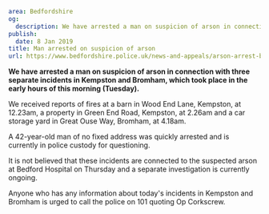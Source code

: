 ```yaml
area: Bedfordshire
og:
  description: We have arrested a man on suspicion of arson in connection with three separate incidents in Kempston and Bromham, which took place in the early hours of this morning (Tuesday).
publish:
  date: 8 Jan 2019
title: Man arrested on suspicion of arson
url: https://www.bedfordshire.police.uk/news-and-appeals/arson-arrest-bedford-jan19
```

**We have arrested a man on suspicion of arson in connection with three separate incidents in Kempston and Bromham, which took place in the early hours of this morning (Tuesday).**

We received reports of fires at a barn in Wood End Lane, Kempston, at 12.23am, a property in Green End Road, Kempston, at 2.26am and a car storage yard in Great Ouse Way, Bromham, at 4.18am.

A 42-year-old man of no fixed address was quickly arrested and is currently in police custody for questioning.

It is not believed that these incidents are connected to the suspected arson at Bedford Hospital on Thursday and a separate investigation is currently ongoing.

Anyone who has any information about today's incidents in Kempston and Bromham is urged to call the police on 101 quoting Op Corkscrew.
